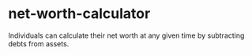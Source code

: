 # net-worth-calculator
Individuals can calculate their net worth at any given time by subtracting debts from assets.
